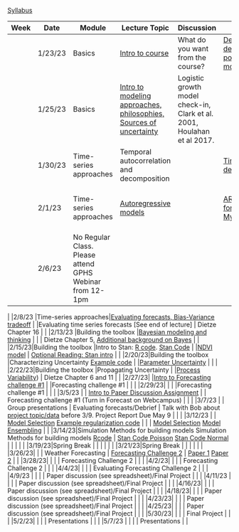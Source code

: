 [Syllabus](Syllabus.pdf)


|Week|Date   |Module                |Lecture Topic                                                     |Discussion                                                              |Lab                                                     |Reading                                                                                |
|----|-------|----------------------|------------------------------------------------------------------|------------------------------------------------------------------------|--------------------------------------------------------|---------------------------------------------------------------------------------------|
|    |1/23/23|Basics                |[Intro to course](lectures/Intro.pdf)                                                   |What do you want from the course?                                       |[Density-dependent population model](labs/intro2R.html) |                                                                                       |
|    |1/25/23|Basics                |[Intro to modeling approaches, philosophies, Sources of uncertainty](lectures/Lecture2.pdf)|Logistic growth model check-in, Clark et al. 2001, Houlahan et al 2017. |                                                        |[Clark et al. 2001](papers/Clark2001.pdf) , [Houlahan et al. 2017](papers/Houlahan2016.pdf)|
|    |1/30/23|Time-series approaches|Temporal autocorrelation and decomposition                        |                                                                        |[Time-series decomposition](labs/ts_decomp_autocorr.html)                              |                                                                                       |
|    |2/1/23 |Time-series approaches|[Autoregressive models](lectures/ARmodels.pdf)                                             |                                                                        |[AR model forecasting](labs/ARmodel.html),   [My code](https://github.com/bobshriver/UNR-EcoForecast/blob/main/lectures/AR1model.R)                    |[Optional Reading: NEON working with time](https://www.neonscience.org/resources/learning-hub/tutorials/introduction-working-time-series-data-text-formats-r)                                                                 |
|    |2/6/23|No Regular Class. Please attend GPHS Webinar from 12-1pm            |                                |                                                                        |                          |                                                                                       |

|    |2/8/23 |Time-series approaches|[Evaluating forecasts, Bias-Variance tradeoff](lectures/ModelValidation.pdf)                           |                                                                        |Evaluating time series forecasts [See end of lecture]                        |  Dietze Chapter 16                                                                                     |
|    |2/13/23 |Building the toolbox  |[Bayesian modeling and thinking](lectures/IntroToBayes.pdf)                                   |                                                                        |                                                        |         Dietze Chapter 5, [Additional background on Bayes](https://www.youtube.com/watch?v=HZGCoVF3YvM)                                                                             |
|    |2/15/23|Building the toolbox  |Intro to Stan: [R code](lectures/StanSetup.R). [Stan Code](lectures/StanExample.stan)                                                   |                                                                        |[NDVI model](labs/IntroToStan.html)                           |    [Optional Reading: Stan intro]( https://ourcodingclub.github.io/tutorials/stan-intro/)                                                                                  |
|    |2/20/23|Building the toolbox  |Characterizing Uncertainty    [Example code](lectures/StanSetup_Portal.R)                                    |                                                                        |[Parameter Uncertainty](labs/IntroToStan_2.html)                         |                                                                                       |
|    |2/22/23|Building the toolbox  |Propagating Uncertainty                                           |                                                                        |[Process Variability](labs/IntroToStan_3.html))                               |       Dietze Chapter 6 and 11                                                                                |
|    |2/27/23|                      |[Intro to Forecasting challenge #1](labs/challenge1.html)                                 |                                                                        |Forecasting challenge #1                                |                                                                                       |
|    |2/29/23|                      |                                                                  |                                                                        |Forecasting challenge #1                                |                                                                                       |
|    |3/5/23 |                      |       [Intro to Paper Discussion Assignment](labs/PaperAssignment.pdf)                                                                 |                                                 | Forecasting challenge #1     (Turn in Forecast on Webcampus)                                                  |                                                                                       |
|    |3/7/23 |                      |       Group presentations                                                           |    Evaluating forecasts/Debrief                                                                       |                       Talk with Bob about [project topic/data](labs/Project.html) before 3/9. Project Report Due May 9                                  |                                                                                       |
|    |3/12/23 |                      |  [Model Selection](lectures/ModelSelection.pdf)    [Example regularization code](lectures/RegCode.stan)                                                       |                                                                        |                                                      |    [Model Selection](https://esajournals.onlinelibrary.wiley.com/doi/10.1002/ecy.3336)  [Model Ensembling](https://www.sciencedirect.com/science/article/pii/S016953470600303X?casa_token=E7l5YhfhaagAAAAA:_-WctoidjuF3bKB4Y5tSYui9mUetxllMJXeBfLUf3-qytccfE1sVNh9IbRv8lmH78PxVZqoxEBI)                                                                                  |
|    |3/14/23|Simulation Methods for building models      Simulation Methods for building models  [Rcode](lectures/SS/SSr.R)    |      [Stan Code Poisson](lectures/SS/StanSSPois.stan)    [Stan Code Normal](lectures/SS/StanSSNorm.stan)                                   |                                                                        |                          |                                                                                       |
|    |3/19/23|Spring Break          |                                                                  |                                                                        |                               |                                                                                       |
|    |3/21/23|Spring Break          |                                                                  |                                                 |                                                        |                                                                                       |
|    |3/26/23|                      |                                                                 |       Weather Forecasting                                                                 |      [Forecasting Challenge 2](https://docs.google.com/document/d/1yba8Uy47tCvfJS3nrmyB5agzKL2i0E8Ro1yc9M9ehX4/edit)                                                |    [Paper 1](https://www.science.org/doi/10.1126/science.aav7274) [Paper 2](https://www.pnas.org/doi/epdf/10.1073/pnas.1716760115)                                                                                    |
|    |3/28/23|                      |                                                                  |                                                                        |                          Forecasting  Challenge 2                                   |                                                                                 |
|    |4/2/23|                      |                                                                  |                                                                        |                  Forecasting Challenge 2                                           |                                                               |
|    |4/4/23|                      |                                                                  |                                                                        |                    Evaluating Forecasting Challenge 2                                        |                                                                                    |
|    |4/9/23 |                      |                                                                  |                                                                        |                        Paper discussion (see spreadsheet)/Final Project                                |                                                                            |
|    |4/11/23 |                      |                                                                  |                                                                        |                     Paper discussion (see spreadsheet)/Final Project                                       |                                                                            |
|    |4/16/23|                      |                                                                  |                                                                        |                        Paper discussion (see spreadsheet)/Final Project                                    |                                                          |
|    |4/18/23|                      |                                                                  |                                                                        |                             Paper discussion (see spreadsheet)/Final Project                               |                                                               |
|    |4/23/23|                      |                                                                  |                                                                        |                          Paper discussion (see spreadsheet)/Final Project                                  |                                                                  |
|    |4/25/23|                      |                                                                  |                                                                        |                         Paper discussion (see spreadsheet)/Final Project                                   |                                                                                |
|    |5/30/23|                      |                                                                  |                                                                        |                        Final Project                                   |                                                                        |
|    |5/2/23|                      |                                                                  |                                                                        |                       Presentations                                 |                                                                                   |
|    |5/7/23 |                      |                                                                  |                                                                   |                                   Presentations                     |                                                                                       |
